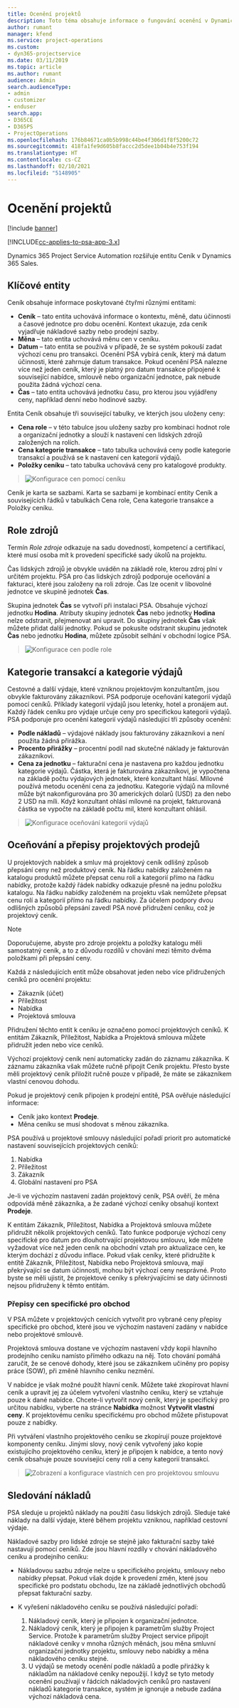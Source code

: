 ```yaml
---
title: Ocenění projektů
description: Toto téma obsahuje informace o fungování ocenění v Dynamics 365 Project Service Automation.
author: rumant
manager: kfend
ms.service: project-operations
ms.custom:
- dyn365-projectservice
ms.date: 03/11/2019
ms.topic: article
ms.author: rumant
audience: Admin
search.audienceType:
- admin
- customizer
- enduser
search.app:
- D365CE
- D365PS
- ProjectOperations
ms.openlocfilehash: 176b84671ca0b5b998c44be4f306d1f8f5200c72
ms.sourcegitcommit: 418fa1fe9d605b8faccc2d5dee1b04b4e753f194
ms.translationtype: HT
ms.contentlocale: cs-CZ
ms.lasthandoff: 02/10/2021
ms.locfileid: "5148905"
---
```

# <a name="project-pricing"></a>Ocenění projektů 

[!include [banner](../includes/psa-now-project-operations.md)]

[!INCLUDE[cc-applies-to-psa-app-3.x](../includes/cc-applies-to-psa-app-3x.md)]

Dynamics 365 Project Service Automation rozšiřuje entitu Ceník v Dynamics 365 Sales. 

## <a name="key-entities"></a>Klíčové entity

Ceník obsahuje informace poskytované čtyřmi různými entitami:

- **Ceník** – tato entita uchovává informace o kontextu, měně, datu účinnosti a časové jednotce pro dobu ocenění. Kontext ukazuje, zda ceník vyjadřuje nákladové sazby nebo prodejní sazby. 
- **Měna** – tato entita uchovává měnu cen v ceníku. 
- **Datum** – tato entita se používá v případě, že se systém pokouší zadat výchozí cenu pro transakci. Ocenění PSA vybírá ceník, který má datum účinnosti, které zahrnuje datum transakce. Pokud ocenění PSA nalezne více než jeden ceník, který je platný pro datum transakce připojené k související nabídce, smlouvě nebo organizační jednotce, pak nebude použita žádná výchozí cena. 
- **Čas** – tato entita uchovává jednotku času, pro kterou jsou vyjádřeny ceny, například denní nebo hodinové sazby. 

Entita Ceník obsahuje tři související tabulky, ve kterých jsou uloženy ceny:

  - **Cena role** – v této tabulce jsou uloženy sazby pro kombinaci hodnot role a organizační jednotky a slouží k nastavení cen lidských zdrojů založených na rolích.
  - **Cena kategorie transakce** – tato tabulka uchovává ceny podle kategorie transakcí a používá se k nastavení cen kategorií výdajů.
  - **Položky ceníku** – tato tabulka uchovává ceny pro katalogové produkty.

> ![Konfigurace cen pomocí ceníku](media/basic-guide-12.png)
 
Ceník je karta se sazbami. Karta se sazbami je kombinací entity Ceník a souvisejících řádků v tabulkách Cena role, Cena kategorie transakce a Položky ceníku.

## <a name="resource-roles"></a>Role zdrojů

Termín *Role zdroje* odkazuje na sadu dovedností, kompetencí a certifikací, které musí osoba mít k provedení specifické sady úkolů na projektu.

Čas lidských zdrojů je obvykle uváděn na základě role, kterou zdroj plní v určitém projektu. PSA pro čas lidských zdrojů podporuje oceňování a fakturaci, které jsou založeny na roli zdroje. Čas lze ocenit v libovolné jednotce ve skupině jednotek **Čas**.

Skupina jednotek **Čas** se vytvoří při instalaci PSA. Obsahuje výchozí jednotku **Hodina**. Atributy skupiny jednotek **Čas** nebo jednotky **Hodina** nelze odstranit, přejmenovat ani upravit. Do skupiny jednotek **Čas** však můžete přidat další jednotky. Pokud se pokusíte odstranit skupinu jednotek **Čas** nebo jednotku **Hodina**, můžete způsobit selhání v obchodní logice PSA.

> ![Konfigurace cen podle role](media/basic-guide-13.png)
 
## <a name="transaction-categories-and-expense-categories"></a>Kategorie transakcí a kategorie výdajů

Cestovné a další výdaje, které vzniknou projektovým konzultantům, jsou obvykle fakturovány zákazníkovi. PSA podporuje oceňování kategorií výdajů pomocí ceníků. Příklady kategorií výdajů jsou letenky, hotel a pronájem aut. Každý řádek ceníku pro výdaje určuje ceny pro specifickou kategorii výdajů. PSA podporuje pro ocenění kategorií výdajů následující tři způsoby ocenění:

- **Podle nákladů** – výdajové náklady jsou fakturovány zákazníkovi a není použita žádná přirážka.
- **Procento přirážky** – procentní podíl nad skutečné náklady je fakturován zákazníkovi. 
- **Cena za jednotku** – fakturační cena je nastavena pro každou jednotku kategorie výdajů. Částka, která je fakturována zákazníkovi, je vypočtena na základě počtu výdajových jednotek, které konzultant hlásí. Mílovné používá metodu ocenění cena za jednotku. Kategorie výdajů na mílovné může být nakonfigurována pro 30 amerických dolarů (USD) za den nebo 2 USD na míli. Když konzultant ohlásí mílovné na projekt, fakturovaná částka se vypočte na základě počtu mil, které konzultant ohlásil.

> ![Konfigurace oceňování kategorií výdajů](media/basic-guide-14.png)
 
## <a name="project-sales-pricing-and-overrides"></a>Oceňování a přepisy projektových prodejů

U projektových nabídek a smluv má projektový ceník odlišný způsob přepsání ceny než produktový ceník. Na řádku nabídky založeném na katalogu produktů můžete přepsat cenu rolí a kategorií přímo na řádku nabídky, protože každý řádek nabídky odkazuje přesně na jednu položku katalogu. Na řádku nabídky založeném na projektu však nemůžete přepsat cenu rolí a kategorií přímo na řádku nabídky. Za účelem podpory dvou odlišných způsobů přepsání zavedl PSA nové přidružení ceníku, což je projektový ceník.

> [!NOTE]
> Doporučujeme, abyste pro zdroje projektu a položky katalogu měli samostatný ceník, a to z důvodu rozdílů v chování mezi těmito dvěma položkami při přepsání ceny.

Každá z následujících entit může obsahovat jeden nebo více přidružených ceníků pro ocenění projektu:

- Zákazník (účet) 
- Příležitost 
- Nabídka 
- Projektová smlouva

Přidružení těchto entit k ceníku je označeno pomocí projektových ceníků. K entitám Zákazník, Příležitost, Nabídka a Projektová smlouva můžete přidružit jeden nebo více ceníků.

Výchozí projektový ceník není automaticky zadán do záznamu zákazníka. K záznamu zákazníka však můžete ručně připojit Ceník projektu. Přesto byste měli projektový ceník přiložit ručně pouze v případě, že máte se zákazníkem vlastní cenovou dohodu. 

Pokud je projektový ceník připojen k prodejní entitě, PSA ověřuje následující informace:

- Ceník jako kontext **Prodeje**. 
- Měna ceníku se musí shodovat s měnou zákazníka. 

PSA používá u projektové smlouvy následující pořadí priorit pro automatické nastavení souvisejících projektových ceníků:

1. Nabídka
2. Příležitost
3. Zákazník 
4. Globální nastavení pro PSA

Je-li ve výchozím nastavení zadán projektový ceník, PSA ověří, že měna odpovídá měně zákazníka, a že zadané výchozí ceníky obsahují kontext **Prodeje**.

K entitám Zákazník, Příležitost, Nabídka a Projektová smlouva můžete přidružit několik projektových ceníků. Tato funkce podporuje výchozí ceny specifické pro datum pro dlouhotrvající projektovou smlouvu, kde můžete vyžadovat více než jeden ceník na obchodní vztah pro aktualizace cen, ke kterým dochází z důvodu inflace. Pokud však ceníky, které přidružíte k entitě Zákazník, Příležitost, Nabídka nebo Projektová smlouva, mají překrývající se datum účinnosti, mohou být výchozí ceny nesprávné. Proto byste se měli ujistit, že projektové ceníky s překrývajícími se daty účinnosti nejsou přidruženy k těmto entitám.

### <a name="deal-specific-price-overrides"></a>Přepisy cen specifické pro obchod

V PSA můžete v projektových cenících vytvořit pro vybrané ceny přepisy specifické pro obchod, které jsou ve výchozím nastavení zadány v nabídce nebo projektové smlouvě.

Projektová smlouva dostane ve výchozím nastavení vždy kopii hlavního prodejního ceníku namísto přímého odkazu na něj. Toto chování pomáhá zaručit, že se cenové dohody, které jsou se zákazníkem učiněny pro popisy práce (SOW), při změně hlavního ceníku nezmění.

V nabídce je však možné použít hlavní ceník. Můžete také zkopírovat hlavní ceník a upravit jej za účelem vytvoření vlastního ceníku, který se vztahuje pouze k dané nabídce. Chcete-li vytvořit nový ceník, který je specifický pro určitou nabídku, vyberte na stránce **Nabídka** možnost **Vytvořit vlastní ceny**. K projektovému ceníku specifickému pro obchod můžete přistupovat pouze z nabídky. 

Při vytváření vlastního projektového ceníku se zkopírují pouze projektové komponenty ceníku. Jinými slovy, nový ceník vytvořený jako kopie existujícího projektového ceníku, který je připojen k nabídce, a tento nový ceník obsahuje pouze související ceny rolí a ceny kategorií transakcí.

> ![Zobrazení a konfigurace vlastních cen pro projektovou smlouvu](media/basic-guide-15.png)
  
## <a name="tracking-costs"></a>Sledování nákladů

PSA sleduje u projektů náklady na použití času lidských zdrojů. Sleduje také náklady na další výdaje, které během projektu vzniknou, například cestovní výdaje.

Nákladové sazby pro lidské zdroje se stejně jako fakturační sazby také nastavují pomocí ceníků. Zde jsou hlavní rozdíly v chování nákladového ceníku a prodejního ceníku:

- Nákladovou sazbu zdroje nelze u specifického projektu, smlouvy nebo nabídky přepsat. Pokud však dojde k provedení změn, které jsou specifické pro podstatu obchodu, lze na základě jednotlivých obchodů přepsat fakturační sazby. 

- K vyřešení nákladového ceníku se používá následující pořadí:

    1. Nákladový ceník, který je připojen k organizační jednotce.
    2. Nákladový ceník, který je připojen k parametrům služby Project Service. Protože k parametrům služby Project service připojit nákladové ceníky v mnoha různých měnách, jsou měna smluvní organizační jednotky projektu, smlouvy nebo nabídky a měna nákladového ceníku stejné.
    3. U výdajů se metody ocenění podle nákladů a podle přirážky k nákladům na nákladové ceníky nepoužijí. I když se tyto metody ocenění používají v řádcích nákladových ceníků pro nastavení nákladů kategorie transakce, systém je ignoruje a nebude zadána výchozí nákladová cena.
